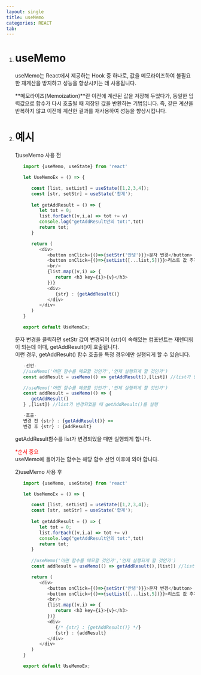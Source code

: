 ```yaml
---
layout: single
title: useMemo
categories: REACT
tab: 
---
```


1. # useMemo
   useMemo는 React에서 제공하는 Hook 중 하나로, 값을 메모라이즈하여 불필요한 재계산을 방지하고 성능을 향상시키는 데 사용됩니다.

   **메모라이즈(Memoization)**란 이전에 계산된 값을 저장해 두었다가, 동일한 입력값으로 함수가 다시 호출될 때 저장된 값을 반환하는 기법입니다. 즉, 같은 계산을 반복하지 않고 이전에 계산한 결과를 재사용하여 성능을 향상시킵니다.

1. # 예시
   1)useMemo 사용 전
   ```javascript   
      import {useMemo, useState} from 'react'

      let UseMemoEx = () => {

         const [list, setList] = useState([1,2,3,4]);
         const [str, setStr] = useState('합계');
         
         let getAddResult = () => {
            let tot = 0;
            list.forEach((v,i,a) => tot += v)
            console.log("getAddResult안의 tot:",tot)
            return tot;
         }

         return (
            <div>
               <button onClick={()=>{setStr('안녕')}}>문자 변경</button>
               <button onClick={()=>{setList([...list,5])}}>리스트 값 추가</button>
               <br/>
               {list.map((v,i) => {
                  return <h3 key={i}>{v}</h3>
               })}
               <div>
                  {str} : {getAddResult()}
               </div>
            </div>
         )
      }

      export default UseMemoEx;
   ```
   문자 변경을 클릭하면 setStr 값이 변경되어 {str}이 속해있는 컴포넌트는 재렌더링이 되는데 이때, getAddResult()이 호출됩니다.   
   이런 경우, getAddResult() 함수 호출을 특정 경우에만 실행되게 할 수 있습니다.   

   ```javascript
      -선언-
      //useMemo('어떤 함수를 메모할 것인가','언제 실행되게 할 것인가')
      const addResult = useMemo(() => getAddResult(),[list]) //list가 변경되었을 때 getAddResult()를 실행

      //useMemo('어떤 함수를 메모할 것인가','언제 실행되게 할 것인가')
      const addResult = useMemo(() => {
         getAddResult()
      } ,[list]) //list가 변경되었을 때 getAddResult()를 실행

      -호출-
      변경 전 {str} : {getAddResult()} =>
      변경 후 {str} : {addResult}
   ```
   getAddResult함수를 list가 변경되었을 때만 실행되게 합니다.   

   <span style="color:red">*순서 중요</span>   
   useMemo에 들어가는 함수는 해당 함수 선언 이후에 와야 합니다.   

   2)useMemo 사용 후
   ```javascript   
      import {useMemo, useState} from 'react'

      let UseMemoEx = () => {

         const [list, setList] = useState([1,2,3,4]);
         const [str, setStr] = useState('합계');
         
         let getAddResult = () => {
            let tot = 0;
            list.forEach((v,i,a) => tot += v)
            console.log("getAddResult안의 tot:",tot)
            return tot;
         }
         
         //useMemo('어떤 함수를 메모할 것인가','언제 실행되게 할 것인가')
         const addResult = useMemo(() => getAddResult(),[list]) //list가 변경되었을 때 getAddResult()를 실행

         return (
            <div>
               <button onClick={()=>{setStr('안녕')}}>문자 변경</button>
               <button onClick={()=>{setList([...list,5])}}>리스트 값 추가</button>
               <br/>
               {list.map((v,i) => {
                  return <h3 key={i}>{v}</h3>
               })}
               <div>
                  {/* {str} : {getAddResult()} */}  
                  {str} : {addResult}
               </div>
            </div>
         )
      }

      export default UseMemoEx;

   ```

